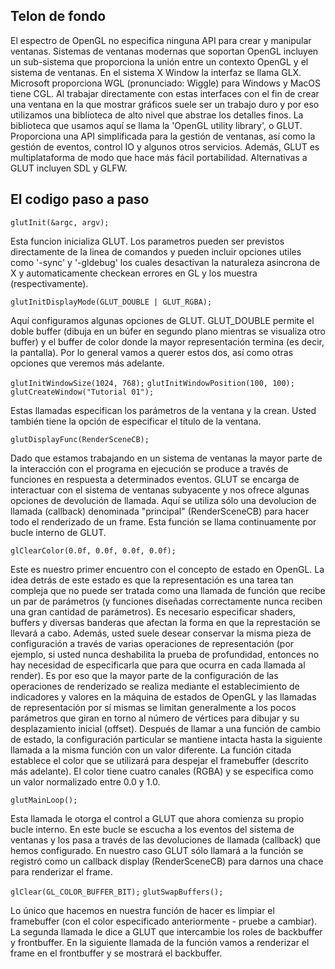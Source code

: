 ## Telon de fondo 

El espectro de OpenGL no especifica ninguna API para crear y manipular ventanas. Sistemas de ventanas modernas que soportan OpenGL incluyen un sub-sistema que proporciona la unión entre un contexto OpenGL y el sistema de ventanas. En el sistema X Window la interfaz se llama GLX. Microsoft proporciona WGL (pronunciado: Wiggle) para Windows y MacOS tiene CGL. Al trabajar directamente con estas interfaces con el fin de crear una ventana en la que mostrar gráficos suele ser un trabajo duro y por eso utilizamos una biblioteca de alto nivel que abstrae los detalles finos. La biblioteca que usamos aquí se llama la 'OpenGL utility library', o GLUT. Proporciona una API simplificada para la gestión de ventanas, así como la gestión de eventos, control IO y algunos otros servicios. Además, GLUT es multiplataforma de modo que hace más fácil portabilidad. Alternativas a GLUT incluyen SDL y GLFW.  

## El codigo paso a paso 

`glutInit(&argc, argv);`

Esta funcion inicializa GLUT. Los parametros pueden ser previstos directamente de la linea de comandos y pueden incluir opciones utiles como    '-sync' y '-gldebug' los cuales desactivan la naturaleza asincrona de X y automaticamente checkean errores en GL y los muestra (respectivamente).  

`glutInitDisplayMode(GLUT_DOUBLE | GLUT_RGBA);`

Aquí configuramos algunas opciones de GLUT. GLUT_DOUBLE permite el doble buffer (dibuja en un búfer en segundo plano mientras se visualiza otro buffer) y el buffer de color donde la mayor representación termina (es decir, la pantalla). Por lo general vamos a querer estos dos, así como otras opciones que veremos más adelante.  
 
`glutInitWindowSize(1024, 768);`
`glutInitWindowPosition(100, 100);` 
`glutCreateWindow("Tutorial 01");` 
 
Estas llamadas especifican los parámetros de la ventana y la crean. Usted también tiene la opción de especificar el título de la ventana.  
 
`glutDisplayFunc(RenderSceneCB);` 
 
Dado que estamos trabajando en un sistema de ventanas la mayor parte de la interacción con el programa en ejecución se produce a través de funciones en respuesta a determinados eventos. GLUT se encarga de interactuar con el sistema de ventanas subyacente y nos ofrece algunas opciones de devolución de llamada. Aquí se utiliza sólo una devolucion de llamada (callback) denominada "principal" (RenderSceneCB) para hacer todo el renderizado de un frame. Esta función se llama continuamente por bucle interno de GLUT.  
 
`glClearColor(0.0f, 0.0f, 0.0f, 0.0f);` 
 
Este es nuestro primer encuentro con el concepto de estado en OpenGL. La idea detrás de este estado es que la representación es una tarea tan compleja que no puede ser tratada como una llamada de función que recibe un par de parámetros (y funciones diseñadas correctamente nunca reciben una gran cantidad de parámetros). Es necesario especificar shaders, buffers y diversas banderas que afectan la forma en que la represtación se llevará a cabo. Además, usted suele desear conservar la misma pieza de configuración a través de varias operaciones de representación (por ejemplo, si usted nunca deshabilita la prueba de profundidad, entonces no hay necesidad de especificarla que para que ocurra en cada llamada al render). Es por eso que la mayor parte de la configuración de las operaciones de renderizado se realiza mediante el establecimiento de indicadores y valores en la máquina de estados de OpenGL y las llamadas de representación por sí mismas se limitan generalmente a los pocos parámetros que giran en torno al número de vértices para dibujar y su desplazamiento inicial (offset). Después de llamar a una función de cambio de estado, la configuración particular se mantiene intacta hasta la siguiente llamada a la misma función con un valor diferente. La función citada establece el color que se utilizará para despejar el framebuffer (descrito más adelante). El color tiene cuatro canales (RGBA) y se especifica como un valor normalizado entre 0.0 y 1.0.  

`glutMainLoop();` 

Esta llamada le otorga el control a GLUT que ahora comienza su propio bucle interno. En este bucle se escucha a los eventos del sistema de ventanas y los pasa a través de las devoluciones de llamada (callback) que hemos configurado. En nuestro caso GLUT sólo llamará a la función se registró como un callback display (RenderSceneCB) para darnos una chace para renderizar el frame.  

`glClear(GL_COLOR_BUFFER_BIT);`
`glutSwapBuffers();` 

Lo único que hacemos en nuestra función de hacer es limpiar el framebuffer (con el color especificado anteriormente - pruebe a cambiar). La segunda llamada le dice a GLUT que intercambie los roles de backbuffer y frontbuffer. En la siguiente llamada de la función vamos a renderizar el frame en el frontbuffer y se mostrará el backbuffer. 